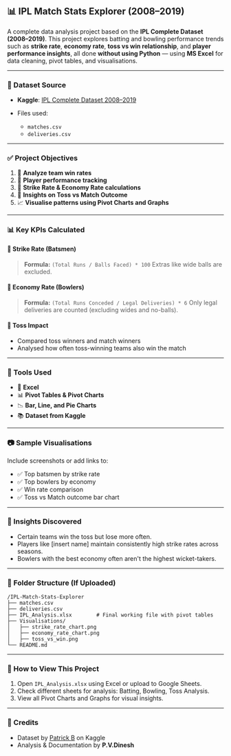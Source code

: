## 📊 IPL Match Stats Explorer (2008–2019)

A complete data analysis project based on the **IPL Complete Dataset (2008–2019)**. This project explores batting and bowling performance trends such as **strike rate**, **economy rate**, **toss vs win relationship**, and **player performance insights**, all done **without using Python** — using **MS Excel** for data cleaning, pivot tables, and visualisations.

---

### 📁 Dataset Source

* **Kaggle**: [IPL Complete Dataset 2008–2019](https://www.kaggle.com/datasets/patrickb1912/ipl-complete-dataset-20082019)
* Files used:

  * `matches.csv`
  * `deliveries.csv`

---

### ✅ Project Objectives

1. 📌 **Analyze team win rates**
2. 🏏 **Player performance tracking**
3. 🎯 **Strike Rate & Economy Rate calculations**
4. 🧠 **Insights on Toss vs Match Outcome**
5. 📈 **Visualise patterns using Pivot Charts and Graphs**

---

### 📊 Key KPIs Calculated

#### 🔹 **Strike Rate (Batsmen)**

> **Formula:** `(Total Runs / Balls Faced) * 100`
> Extras like wide balls are excluded.

#### 🔹 **Economy Rate (Bowlers)**

> **Formula:** `(Total Runs Conceded / Legal Deliveries) * 6`
> Only legal deliveries are counted (excluding wides and no-balls).

#### 🔹 **Toss Impact**

* Compared toss winners and match winners
* Analysed how often toss-winning teams also win the match

---

### 📌 Tools Used

* 📄 **Excel**
* 📊 **Pivot Tables & Pivot Charts**
* 📉 **Bar, Line, and Pie Charts**
* 📚 **Dataset from Kaggle**

---

### 📷 Sample Visualisations

Include screenshots or add links to:

* ✅ Top batsmen by strike rate
* ✅ Top bowlers by economy
* ✅ Win rate comparison
* ✅ Toss vs Match outcome bar chart

---

### 🧠 Insights Discovered

* Certain teams win the toss but lose more often.
* Players like \[insert name] maintain consistently high strike rates across seasons.
* Bowlers with the best economy often aren't the highest wicket-takers.

---

### 📂 Folder Structure (If Uploaded)

```
/IPL-Match-Stats-Explorer
├── matches.csv
├── deliveries.csv
├── IPL_Analysis.xlsx        # Final working file with pivot tables
├── Visualisations/
│   ├── strike_rate_chart.png
│   ├── economy_rate_chart.png
│   ├── toss_vs_win.png
└── README.md
```

---

### 🏁 How to View This Project

1. Open `IPL_Analysis.xlsx` using Excel or upload to Google Sheets.
2. Check different sheets for analysis: Batting, Bowling, Toss Analysis.
3. View all Pivot Charts and Graphs for visual insights.

---

### 📢 Credits

* Dataset by [Patrick B](https://www.kaggle.com/datasets/patrickb1912/ipl-complete-dataset-20082019) on Kaggle
* Analysis & Documentation by **P.V.Dinesh**


